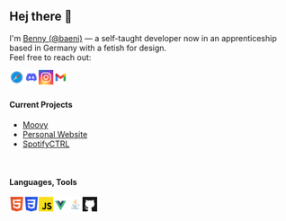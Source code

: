 ## Hej there 👋
I'm [Benny (@baeni)][websitepersonal] — a self-taught developer now in an apprenticeship based in Germany with a fetish for design.<br />
Feel free to reach out:

[<img align="left" alt="Personal Website" width="26px" src="https://github.com/edent/SuperTinyIcons/blob/master/images/svg/safari.svg" />][websitepersonal]
[<img align="left" alt="Discord" width="26px" src="https://github.com/edent/SuperTinyIcons/blob/master/images/svg/discord.svg" />][discord]
[<img align="left" alt="Instagram" width="26px" src="https://github.com/edent/SuperTinyIcons/blob/master/images/svg/instagram.svg" />][instagram]
[<img align="left" alt="Mail" width="26px" src="https://github.com/edent/SuperTinyIcons/blob/master/images/svg/gmail.svg" />][mail]

<br />
<br />

#### Current Projects

- [Moovy][websitemoovy]
- [Personal Website][websitepersonal]
- [SpotifyCTRL][spotify-ctrl]

<br />

#### Languages, Tools

[<img align="left" alt="HTML" width="26px" src="https://github.com/edent/SuperTinyIcons/blob/master/images/svg/html5.svg" />][wikipediahtml]
[<img align="left" alt="CSS" width="26px" src="https://github.com/edent/SuperTinyIcons/blob/master/images/svg/css3.svg" />][wikipediacss]
[<img align="left" alt="JS" width="26px" src="https://github.com/edent/SuperTinyIcons/blob/master/images/svg/javascript.svg" />][wikipediajs]
[<img align="left" alt="Vue" width="26px" src="https://github.com/edent/SuperTinyIcons/blob/master/images/svg/vue.svg" />][wikipediavue]
[<img align="left" alt="Java" width="26px" src="https://github.com/edent/SuperTinyIcons/blob/master/images/svg/java.svg" />][wikipediajava]
[<img align="left" alt="GitHub" width="26px" src="https://github.com/edent/SuperTinyIcons/blob/master/images/svg/github.svg" />][wikipediagithub]

[websitepersonal]: https://baeni.de
[websitemoovy]: https://moovy.baeni.de
[spotify-ctrl]: https://github.com/baeni/spotify-ctrl

[discord]: https://discord.com/invite/AJr2d8Z
[facebook]: https://www.facebook.com/benjamin.saalfeld.1
[instagram]: https://instagram.com/benny.sfd
[mail]: mailto:baeni.saa@gmail.com

[wikipediahtml]: https://en.wikipedia.org/wiki/HTML
[wikipediacss]: https://en.wikipedia.org/wiki/CSS
[wikipediajs]: https://en.wikipedia.org/wiki/JavaScript
[wikipediavue]: https://en.wikipedia.org/wiki/Vue.js
[wikipediajava]: https://en.wikipedia.org/wiki/Java_(programming_language)
[wikipediagithub]: https://en.wikipedia.org/wiki/GitHub
